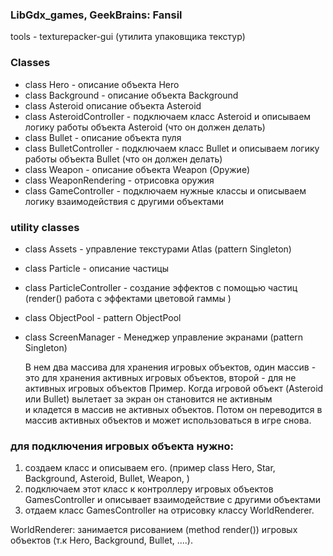 ### LibGdx_games,  GeekBrains:  Fansil

tools - texturepacker-gui (утилита упаковщикa текстур)

### Classes

- class Hero - описание объекта Hero
- class Background - описание объекта Background
- class Asteroid  описание объекта Asteroid
- class AsteroidController - подключаем класс Asteroid и описываем логику работы объекта Asteroid (что он должен делать)
- class Bullet - описание объекта пуля
- class BulletController - подключаем класс Bullet и описываем логику работы объекта Bullet (что он должен делать)
- class Weapon - описание объекта Weapon (Оружие)
- class WeaponRendering - отрисовка оружия 
- class GameController - подключаем нужные классы и описываем логику взаимодействия с другими объектами

### utility classes

- class Assets - управление текстурами Atlas (pattern Singleton)
- class Particle - описание частицы
- class ParticleController - создание эффектов с помощью частиц (render() работа с эффектами цветовой гаммы )
- class ObjectPool - pattern ObjectPool
- class ScreenManager - Менеджер управление экранами (pattern Singleton)

  B нем два массива для хранения игровых объектов, oдин массив - это для хранения активных игровых объектов, второй - для не активных игровых объектов
  Пример.  Когда игровой объект (Asteroid или Bullet) вылетает за экран он становится не активным  
  и кладется в массив не активных объектов. Потом он переводится в массив активных объектов и может использоваться в игре снова.

### 

### для подключения игровых  объекта нужно:

1. создаем класс и описываем его. (пример class Hero, Star, Background, Asteroid, Bullet, Weapon,  )
2. подключаем этот класс к контроллеру игровых объектов GamesController и описывает взаимодействие с другими объектами
3. отдаем класс GamesController на отрисовку классу WorldRenderer.


WorldRenderer: занимается рисованием (method render()) игровых объектов  (т.к Hero, Background, Bullet, ....).



 


